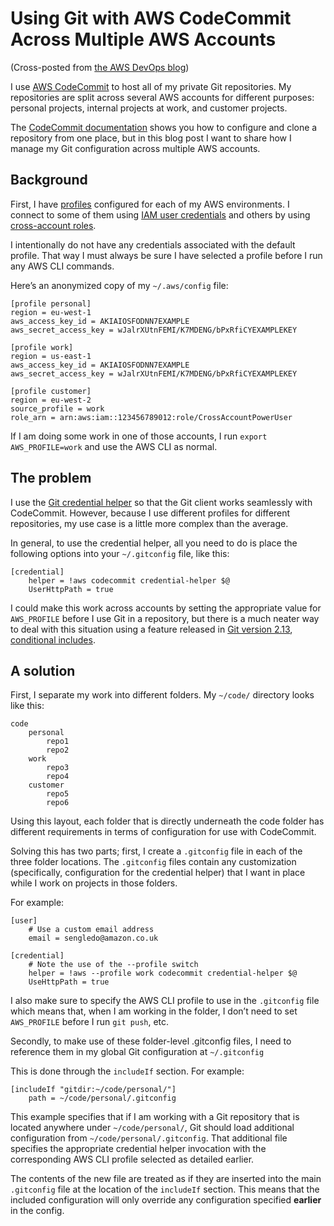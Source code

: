 #  Using Git with AWS CodeCommit Across Multiple AWS Accounts

(Cross-posted from [the AWS DevOps
blog](https://aws.amazon.com/blogs/devops/using-git-with-aws-codecommit-across-multiple-aws-accounts/))

I use [AWS CodeCommit](https://aws.amazon.com/codecommit/) to host all
of my private Git repositories. My repositories are split across several
AWS accounts for different purposes: personal projects, internal
projects at work, and customer projects.

The [CodeCommit
documentation](https://docs.aws.amazon.com/codecommit/latest/userguide/setting-up.html)
shows you how to configure and clone a repository from one place, but in
this blog post I want to share how I manage my Git configuration across
multiple AWS accounts.

## Background

First, I have
[profiles](https://docs.aws.amazon.com/cli/latest/userguide/cli-multiple-profiles.html)
configured for each of my AWS environments. I connect to some of them
using [IAM user
credentials](https://docs.aws.amazon.com/general/latest/gr/aws-sec-cred-types.html#access-keys-and-secret-access-keys)
and others by using [cross-account
roles](https://aws.amazon.com/blogs/security/how-to-use-a-single-iam-user-to-easily-access-all-your-accounts-by-using-the-aws-cli/).

I intentionally do not have any credentials associated with the default
profile. That way I must always be sure I have selected a profile before
I run any AWS CLI commands.

Here’s an anonymized copy of my `~/.aws/config` file:

    [profile personal]
    region = eu-west-1
    aws_access_key_id = AKIAIOSFODNN7EXAMPLE
    aws_secret_access_key = wJalrXUtnFEMI/K7MDENG/bPxRfiCYEXAMPLEKEY

    [profile work]
    region = us-east-1
    aws_access_key_id = AKIAIOSFODNN7EXAMPLE
    aws_secret_access_key = wJalrXUtnFEMI/K7MDENG/bPxRfiCYEXAMPLEKEY

    [profile customer]
    region = eu-west-2
    source_profile = work
    role_arn = arn:aws:iam::123456789012:role/CrossAccountPowerUser

If I am doing some work in one of those accounts, I run
`export AWS_PROFILE=work` and use the AWS CLI as normal.

## The problem

I use the [Git credential
helper](https://docs.aws.amazon.com/codecommit/latest/userguide/setting-up-https-unixes.html)
so that the Git client works seamlessly with CodeCommit. However,
because I use different profiles for different repositories, my use case
is a little more complex than the average.

In general, to use the credential helper, all you need to do is place
the following options into your `~/.gitconfig` file, like this:

    [credential]
        helper = !aws codecommit credential-helper $@
        UserHttpPath = true

I could make this work across accounts by setting the appropriate value
for `AWS_PROFILE` before I use Git in a repository, but there is a much
neater way to deal with this situation using a feature released in [Git
version
2.13](https://blog.github.com/2017-05-10-git-2-13-has-been-released/),
[conditional includes](https://git-scm.com/docs/git-config#_includes).

## A solution

First, I separate my work into different folders. My `~/code/` directory
looks like this:

```
code
    personal
        repo1
        repo2
    work
        repo3
        repo4
    customer
        repo5
        repo6
```

Using this layout, each folder that is directly underneath the code
folder has different requirements in terms of configuration for use with
CodeCommit.

Solving this has two parts; first, I create a `.gitconfig` file in each
of the three folder locations. The `.gitconfig` files contain any
customization (specifically, configuration for the credential helper)
that I want in place while I work on projects in those folders.

For example:

    [user]
        # Use a custom email address
        email = sengledo@amazon.co.uk

    [credential]
        # Note the use of the --profile switch
        helper = !aws --profile work codecommit credential-helper $@
        UseHttpPath = true

I also make sure to specify the AWS CLI profile to use in the
`.gitconfig` file which means that, when I am working in the folder, I
don’t need to set `AWS_PROFILE` before I run `git push`, etc.

Secondly, to make use of these folder-level .gitconfig files, I need to
reference them in my global Git configuration at `~/.gitconfig`

This is done through the `includeIf` section. For example:

    [includeIf "gitdir:~/code/personal/"]
        path = ~/code/personal/.gitconfig

This example specifies that if I am working with a Git repository that
is located anywhere under `~/code/personal/`, Git should load additional
configuration from `~/code/personal/.gitconfig`. That additional file
specifies the appropriate credential helper invocation with the
corresponding AWS CLI profile selected as detailed earlier.

The contents of the new file are treated as if they are inserted into
the main `.gitconfig` file at the location of the `includeIf` section.
This means that the included configuration will only override any
configuration specified <span id="earlier"></span>**earlier** in the
config.
